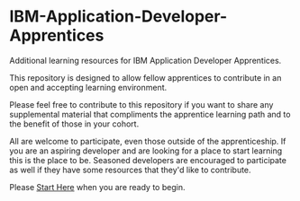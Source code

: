 # IBM-Application-Developer-Apprentices
Additional learning resources for IBM Application Developer Apprentices.
 
This repository is designed to allow fellow apprentices to contribute in an open and accepting learning environment.
 
Please feel free to contribute to this repository if you want to share any supplemental material that compliments the apprentice learning path and to the benefit of those in your cohort.
 
All are welcome to participate, even those outside of the apprenticeship.
If you are an aspiring developer and are looking for a place to start learning this is the place to be. Seasoned developers are encouraged to participate as well if they have some resources that they'd like to contribute.
 
Please [Start Here](https://github.com/Cbarona/IBM-Application-Developer-Apprentices/blob/main/StartHere.md) when you are ready to begin.